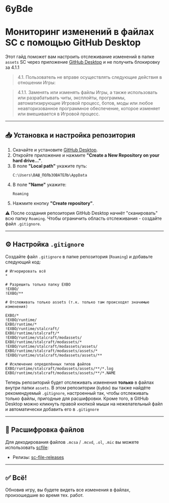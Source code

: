 # 6yBde


# Мониторинг изменений в файлах SC с помощью GitHub Desktop

Этот гайд поможет вам настроить отслеживание изменений в папке `assets` SC через приложение [GitHub Desktop](https://desktop.github.com/download/) и не получить блокировку за 4.1.1

> 4.1. Пользователь не вправе осуществлять следующие действия в отношении Игры:

> 4.1.1. Заменять или изменять файлы Игры, а также использовать или разрабатывать читы, эксплойты, программы, автоматизирующие Игровой процесс, ботов, моды или любое неавторизованное программное обеспечение, которое изменяет или вмешивается в Игровой процесс.

---

## 📥 Установка и настройка репозитория

1. Скачайте и установите [GitHub Desktop](https://desktop.github.com/download/).
2. Откройте приложение и нажмите **"Create a New Repository on your hard drive..."**.
3. В поле **"Local path"** укажите путь:  
   ```
   C:\Users\ВАШ_ПОЛЬЗОВАТЕЛЬ\AppData
   ```
4. В поле **"Name"** укажите:  
   ```
   Roaming
   ```
5. Нажмите кнопку **"Create repository"**.

⚠️ После создания репозитория GitHub Desktop начнёт "сканировать" всю папку `Roaming`. Чтобы ограничить область отслеживания - создайте файл `.gitignore`.

---

## ⚙️ Настройка `.gitignore`

Создайте файл `.gitignore` в папке репозитория (`Roaming`) и добавьте следующий код:

```gitignore
# Игнорировать всё
*

# Разрешить только папку EXBO
!EXBO/
!EXBO/**

# Отслеживать только assets (т.к. только там происходят значимые изменения)

EXBO/*
!EXBO/runtime/
EXBO/runtime/*
!EXBO/runtime/stalcraft/
EXBO/runtime/stalcraft/*
!EXBO/runtime/stalcraft/modassets/
EXBO/runtime/stalcraft/modassets/*
!EXBO/runtime/stalcraft/modassets/assets/
EXBO/runtime/stalcraft/modassets/assets/*
!EXBO/runtime/stalcraft/modassets/assets/**

# Исключение определённых типов файлов
EXBO/runtime/stalcraft/modassets/assets/**/*.log
EXBO/runtime/stalcraft/modassets/assets/**/*.NAME
```

Теперь репозиторий будет отслеживать изменения **только** в файлах внутри папки `assets`. В этом репозитории (`6yBde`) вы также найдёте рекомендуемый `.gitignore`, настроенный так, чтобы отслеживать только файлы, пригодные для расшифровки. Кроме того, в GitHub Desktop можно кликнуть правой кнопкой мыши на нежелательный файл и автоматически добавить его в `.gitignore`

---

## 🧩 Расшифровка файлов

Для декодирования файлов `.mcsa` / `.mcvd`, `.ol`, `.mic` вы можете использовать [scfile](https://github.com/onejeuu/sc-file):

- Релизы: [sc-file-releases](https://github.com/onejeuu/sc-file/releases)

---

## ✅ Всё!

Обновив игру, вы будете видеть все изменения в файлах, произошедшие во время тех. работ.

